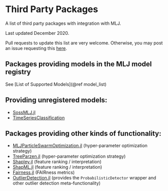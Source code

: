 # Third Party Packages

A list of third party packages with integration with MLJ.

Last updated December 2020.

Pull requests to update this list are very welcome. Otherwise, you may
post an issue requesting this
[here](https://github.com/alan-turing-institute/MLJ.jl/issues).

## Packages providing models in the MLJ model registry

See [List of Supported Models](@ref model_list)


## Providing unregistered models:

- [SossMLJ.jl](https://github.com/cscherrer/SossMLJ.jl)
- [TimeSeriesClassification](https://github.com/alan-turing-institute/TimeSeriesClassification.jl)

## Packages providing other kinds of functionality:

- [MLJParticleSwarmOptimization.jl](https://github.com/JuliaAI/MLJParticleSwarmOptimization.jl) (hyper-parameter optimization strategy)
- [TreeParzen.jl](https://github.com/IQVIA-ML/TreeParzen.jl) (hyper-parameter optimization strategy)
- [Shapley.jl](https://gitlab.com/ExpandingMan/Shapley.jl) (feature ranking / interpretation)
- [ShapML.jl](https://github.com/nredell/ShapML.jl) (feature ranking / interpretation)
- [Fairness.jl](https://github.com/ashryaagr/Fairness.jl) (FAIRness metrics)
- [OutlierDetection.jl](https://github.com/OutlierDetectionJL/OutlierDetection.jl/blob/master/src/mlj_wrappers.jl) (provides the `ProbabilisticDetector` wrapper and other outlier detection meta-functionality)


